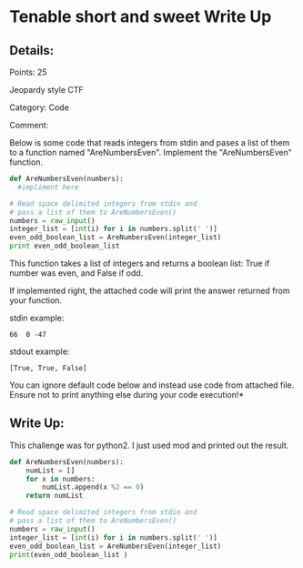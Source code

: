 # Tenable short and sweet Write Up

## Details:
Points: 25

Jeopardy style CTF

Category: Code

Comment:

Below is some code that reads integers from stdin and pases a list of them to a function named "AreNumbersEven". Implement the "AreNumbersEven" function.

``` python
def AreNumbersEven(numbers):
  #impliment here

# Read space delimited integers from stdin and 
# pass a list of them to AreNumbersEven()
numbers = raw_input()
integer_list = [int(i) for i in numbers.split(' ')]
even_odd_boolean_list = AreNumbersEven(integer_list)
print even_odd_boolean_list 
```

This function takes a list of integers and returns a boolean list: True if number was even, and False if odd.

If implemented right, the attached code will print the answer returned from your function.

stdin example:

```
66  0 -47
```

stdout example:

```
[True, True, False]
```

You can ignore default code below and instead use code from attached file. Ensure not to print anything else during your code execution!*

## Write Up:

This challenge was for python2. I just used mod and printed out the result.

``` python
def AreNumbersEven(numbers):
    numList = []
    for x in numbers:
        numList.append(x %2 == 0)
    return numList

# Read space delimited integers from stdin and 
# pass a list of them to AreNumbersEven()
numbers = raw_input()
integer_list = [int(i) for i in numbers.split(' ')]
even_odd_boolean_list = AreNumbersEven(integer_list)
print(even_odd_boolean_list )
```
